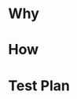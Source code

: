 # Why

<!--
Please describe the motivation for this PR, and link to relevant GitHub issues, Slack messages, or feature requests.
-->

# How

<!--
How did you build this feature or fix this bug and why?
-->

# Test Plan

<!--
Please describe how you tested this change and how a reviewer could reproduce your test, especially if this PR does not include automated tests! If possible, please also provide terminal output and/or screenshots demonstrating your test/reproduction.
-->
